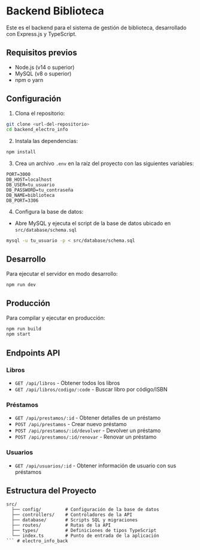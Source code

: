 # Backend Biblioteca

Este es el backend para el sistema de gestión de biblioteca, desarrollado con Express.js y TypeScript.

## Requisitos previos

- Node.js (v14 o superior)
- MySQL (v8 o superior)
- npm o yarn

## Configuración

1. Clona el repositorio:
```bash
git clone <url-del-repositorio>
cd backend_electro_info
```

2. Instala las dependencias:
```bash
npm install
```

3. Crea un archivo `.env` en la raíz del proyecto con las siguientes variables:
```env
PORT=3000
DB_HOST=localhost
DB_USER=tu_usuario
DB_PASSWORD=tu_contraseña
DB_NAME=biblioteca
DB_PORT=3306
```

4. Configura la base de datos:
- Abre MySQL y ejecuta el script de la base de datos ubicado en `src/database/schema.sql`
```bash
mysql -u tu_usuario -p < src/database/schema.sql
```

## Desarrollo

Para ejecutar el servidor en modo desarrollo:
```bash
npm run dev
```

## Producción

Para compilar y ejecutar en producción:
```bash
npm run build
npm start
```

## Endpoints API

### Libros
- `GET /api/libros` - Obtener todos los libros
- `GET /api/libros/codigo/:code` - Buscar libro por código/ISBN

### Préstamos
- `GET /api/prestamos/:id` - Obtener detalles de un préstamo
- `POST /api/prestamos` - Crear nuevo préstamo
- `POST /api/prestamos/:id/devolver` - Devolver un préstamo
- `POST /api/prestamos/:id/renovar` - Renovar un préstamo

### Usuarios
- `GET /api/usuarios/:id` - Obtener información de usuario con sus préstamos

## Estructura del Proyecto

```
src/
  ├── config/         # Configuración de la base de datos
  ├── controllers/    # Controladores de la API
  ├── database/       # Scripts SQL y migraciones
  ├── routes/         # Rutas de la API
  ├── types/          # Definiciones de tipos TypeScript
  └── index.ts        # Punto de entrada de la aplicación
``` # electro_info_back

